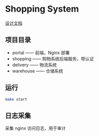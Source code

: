 # Shopping System

[设计文档](docs/design.md)

## 项目目录

* portal —— 前端，Nginx 部署
* shopping —— 购物系统后端服务，带认证
* delivery —— 物流系统
* warehouse —— 仓储系统

## 运行

```sh
make start
```

## 日志采集

采集 nginx 访问日志，用于审计
